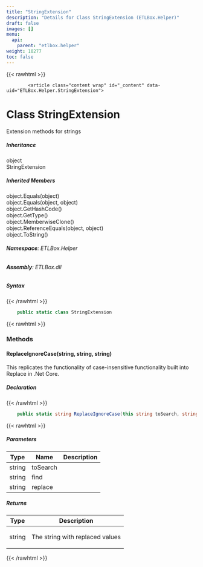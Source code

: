 ```yaml
---
title: "StringExtension"
description: "Details for Class StringExtension (ETLBox.Helper)"
draft: false
images: []
menu:
  api:
    parent: "etlbox.helper"
weight: 10277
toc: false
---
```


{{< rawhtml >}}

            <article class="content wrap" id="_content" data-uid="ETLBox.Helper.StringExtension">
  <h1 id="ETLBox_Helper_StringExtension" data-uid="ETLBox.Helper.StringExtension" class="text-break">Class StringExtension
</h1>
  <div class="markdown level0 summary"><p>Extension methods for strings</p>
</div>
  <div class="markdown level0 conceptual"></div>
  <div class="inheritance">
    <h5>Inheritance</h5>
    <div class="level0"><span class="xref">object</span></div>
    <div class="level1"><span class="xref">StringExtension</span></div>
  </div>
  <div class="inheritedMembers">
    <h5>Inherited Members</h5>
    <div>
      <span class="xref">object.Equals(object)</span>
    </div>
    <div>
      <span class="xref">object.Equals(object, object)</span>
    </div>
    <div>
      <span class="xref">object.GetHashCode()</span>
    </div>
    <div>
      <span class="xref">object.GetType()</span>
    </div>
    <div>
      <span class="xref">object.MemberwiseClone()</span>
    </div>
    <div>
      <span class="xref">object.ReferenceEquals(object, object)</span>
    </div>
    <div>
      <span class="xref">object.ToString()</span>
    </div>
  </div>
<h6><strong>Namespace</strong>: ETLBox.Helper</h6>
  <h6><strong>Assembly</strong>: ETLBox.dll</h6>
  <h5 id="ETLBox_Helper_StringExtension_syntax">Syntax</h5>
{{< /rawhtml >}}

```C#
    public static class StringExtension
```

{{< rawhtml >}}
  <h3 id="methods">Methods
</h3>
  <a id="ETLBox_Helper_StringExtension_ReplaceIgnoreCase_" data-uid="ETLBox.Helper.StringExtension.ReplaceIgnoreCase*"></a>
  <h4 id="ETLBox_Helper_StringExtension_ReplaceIgnoreCase_System_String_System_String_System_String_" data-uid="ETLBox.Helper.StringExtension.ReplaceIgnoreCase(System.String,System.String,System.String)">ReplaceIgnoreCase(string, string, string)</h4>
  <div class="markdown level1 summary"><p>This replicates the functionality of case-insensitive functionality built into Replace in .Net Core.</p>
</div>
  <div class="markdown level1 conceptual"></div>
  <h5 class="declaration">Declaration</h5>
{{< /rawhtml >}}

```C#
    public static string ReplaceIgnoreCase(this string toSearch, string find, string replace)
```

{{< rawhtml >}}
  <h5 class="parameters">Parameters</h5>
  <table class="table table-bordered table-striped table-condensed">
    <thead>
      <tr>
        <th>Type</th>
        <th>Name</th>
        <th>Description</th>
      </tr>
    </thead>
    <tbody>
      <tr>
        <td><span class="xref">string</span></td>
        <td><span class="parametername">toSearch</span></td>
        <td></td>
      </tr>
      <tr>
        <td><span class="xref">string</span></td>
        <td><span class="parametername">find</span></td>
        <td></td>
      </tr>
      <tr>
        <td><span class="xref">string</span></td>
        <td><span class="parametername">replace</span></td>
        <td></td>
      </tr>
    </tbody>
  </table>
  <h5 class="returns">Returns</h5>
  <table class="table table-bordered table-striped table-condensed">
    <thead>
      <tr>
        <th>Type</th>
        <th>Description</th>
      </tr>
    </thead>
    <tbody>
      <tr>
        <td><span class="xref">string</span></td>
        <td><p>The string with replaced values</p>
</td>
      </tr>
    </tbody>
  </table>

{{< /rawhtml >}}
